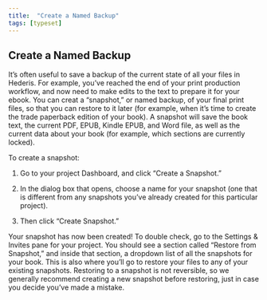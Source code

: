 ```yaml
---
title:  "Create a Named Backup"
tags: [typeset]
---
```


<section data-type="chapter" class="hsecchapter" data-hederis-type="hsecchapter" id="snapshots" data-pi-attrs="id:snapshots; data-tags: typeset;" role="doc-chapter" data-tags="typeset" data-author-name=" " data-book-title=" " title="Create a Named Backup"><h1 data-hederis-type="hblkchaptitle" class="hblkchaptitle" id="p0ct8FnnW">Create a Named Backup</h1><p class="hblkp" data-hederis-type="hblkp" id="pjjJJ27FN">It&#8217;s often useful to save a backup of the current state of all your files in Hederis. For example, you&#8217;ve reached the end of your print production workflow, and now need to make edits to the text to prepare it for your ebook. You can creat a &#8220;snapshot,&#8221; or named backup, of your final print files, so that you can restore to it later (for example, when it&#8217;s time to create the trade paperback edition of your book). A snapshot will save the book text, the current PDF, EPUB, Kindle EPUB, and Word file, as well as the current data about your book (for example, which sections are currently locked). </p><p class="hblkp" data-hederis-type="hblkp" id="pVIUDlrw7">To create a snapshot:</p><ol class="hwprnumlist" data-hederis-type="hwprnumlist" id="poFIWkUev"><li class="hblkoli" data-hederis-type="hblkoli" id="liuRfKMtWQ"><p class="hblkoli" data-hederis-type="hblklip" id="pH8tp1lUL">Go to your project Dashboard, and click &#8220;Create a Snapshot.&#8221;</p></li><li class="hblkoli" data-hederis-type="hblkoli" id="limBVfAfKt"><p class="hblkoli" data-hederis-type="hblklip" id="pCiyU9jIj">In the dialog box that opens, choose a name for your snapshot (one that is different from any snapshots you&#8217;ve already created for this particular project). </p></li><li class="hblkoli" data-hederis-type="hblkoli" id="liTkuy5UqG"><p class="hblkoli" data-hederis-type="hblklip" id="pl2fbNoE4">Then click &#8220;Create Snapshot.&#8221;</p></li></ol><p class="hblkp" data-hederis-type="hblkp" id="p4db4jfSu">Your snapshot has now been created! To double check, go to the Settings &amp; Invites pane for your project. You should see a section called &#8220;Restore from Snapshot,&#8221; and inside that section, a dropdown list of all the snapshots for your book. This is also where you&#8217;ll go to restore your files to any of your existing snapshots. Restoring to a snapshot is not reversible, so we generally recommend creating a new snapshot before restoring, just in case you decide you&#8217;ve made a mistake.</p></section>
